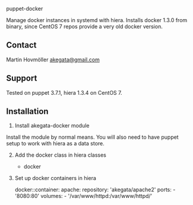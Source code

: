 puppet-docker

Manage docker instances in systemd with hiera.
Installs docker 1.3.0 from binary, since CentOS 7 repos provide a very old docker version.

Contact
-------
Martin Hovmöller akegata@gmail.com

Support
-------
Tested on puppet 3.7.1, hiera 1.3.4 on CentOS 7.

Installation
------------
1) Install akegata-docker module
 
  Install the module by normal means.  You will also need to have puppet
  setup to work with hiera as a data store. 

2) Add the docker class in hiera
    classes
      - docker

3) Set up docker containers in hiera

    docker::container:
      apache:
        repository: 'akegata/apache2'
        ports:
          - '8080:80'
        volumes:
          - '/var/www/httpd:/var/www/httpd/'
